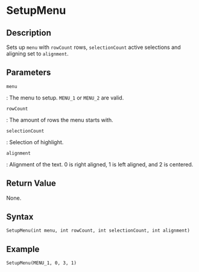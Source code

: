 # SetupMenu

## Description
Sets up `menu` with `rowCount` rows, `selectionCount` active selections and aligning set to `alignment`.

## Parameters
`menu`

:   The menu to setup. `MENU_1` or `MENU_2` are valid.

`rowCount`

:   The amount of rows the menu starts with.

`selectionCount`

:   Selection of highlight.

`alignment`

:   Alignment of the text. 0 is right aligned, 1 is left aligned, and 2 is centered.

## Return Value
None.

## Syntax
```
SetupMenu(int menu, int rowCount, int selectionCount, int alignment)
```

## Example
```
SetupMenu(MENU_1, 0, 3, 1)
```